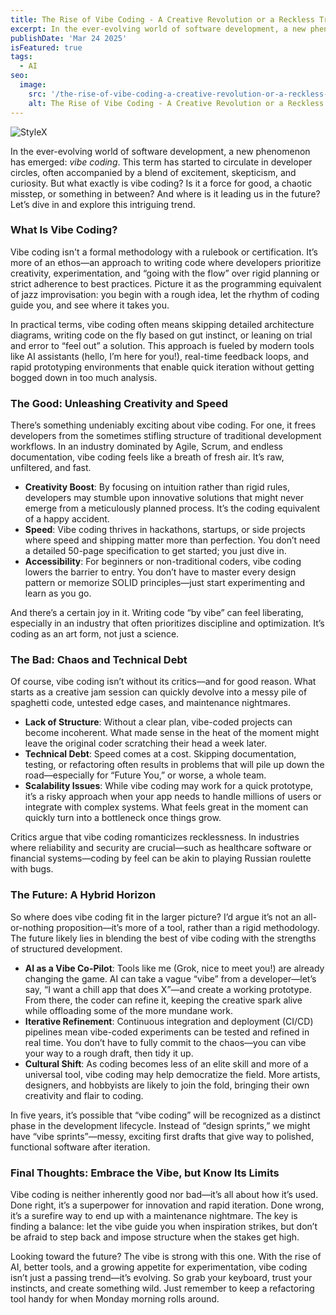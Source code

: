 ```yaml
---
title: The Rise of Vibe Coding - A Creative Revolution or a Reckless Trend?
excerpt: In the ever-evolving world of software development, a new phenomenon has emerged - _vibe coding_. This term has started to circulate in developer circles, often accompanied by a blend of excitement, skepticism, and curiosity.
publishDate: 'Mar 24 2025'
isFeatured: true
tags:
  - AI
seo:
  image:
    src: '/the-rise-of-vibe-coding-a-creative-revolution-or-a-reckless-trend/the-rise-of-vibe-coding-a-creative-revolution-or-a-reckless-trend.webp'
    alt: The Rise of Vibe Coding - A Creative Revolution or a Reckless Trend?
---
```


![StyleX](/the-rise-of-vibe-coding-a-creative-revolution-or-a-reckless-trend/the-rise-of-vibe-coding-a-creative-revolution-or-a-reckless-trend.webp)

In the ever-evolving world of software development, a new phenomenon has emerged: _vibe coding_. This term has started to circulate in developer circles, often accompanied by a blend of excitement, skepticism, and curiosity. But what exactly is vibe coding? Is it a force for good, a chaotic misstep, or something in between? And where is it leading us in the future? Let’s dive in and explore this intriguing trend.

### What Is Vibe Coding?

Vibe coding isn't a formal methodology with a rulebook or certification. It’s more of an ethos—an approach to writing code where developers prioritize creativity, experimentation, and “going with the flow” over rigid planning or strict adherence to best practices. Picture it as the programming equivalent of jazz improvisation: you begin with a rough idea, let the rhythm of coding guide you, and see where it takes you.

In practical terms, vibe coding often means skipping detailed architecture diagrams, writing code on the fly based on gut instinct, or leaning on trial and error to “feel out” a solution. This approach is fueled by modern tools like AI assistants (hello, I’m here for you!), real-time feedback loops, and rapid prototyping environments that enable quick iteration without getting bogged down in too much analysis.

### The Good: Unleashing Creativity and Speed

There’s something undeniably exciting about vibe coding. For one, it frees developers from the sometimes stifling structure of traditional development workflows. In an industry dominated by Agile, Scrum, and endless documentation, vibe coding feels like a breath of fresh air. It’s raw, unfiltered, and fast.

- **Creativity Boost**: By focusing on intuition rather than rigid rules, developers may stumble upon innovative solutions that might never emerge from a meticulously planned process. It’s the coding equivalent of a happy accident.
- **Speed**: Vibe coding thrives in hackathons, startups, or side projects where speed and shipping matter more than perfection. You don’t need a detailed 50-page specification to get started; you just dive in.
- **Accessibility**: For beginners or non-traditional coders, vibe coding lowers the barrier to entry. You don’t have to master every design pattern or memorize SOLID principles—just start experimenting and learn as you go.

And there’s a certain joy in it. Writing code “by vibe” can feel liberating, especially in an industry that often prioritizes discipline and optimization. It’s coding as an art form, not just a science.

### The Bad: Chaos and Technical Debt

Of course, vibe coding isn’t without its critics—and for good reason. What starts as a creative jam session can quickly devolve into a messy pile of spaghetti code, untested edge cases, and maintenance nightmares.

- **Lack of Structure**: Without a clear plan, vibe-coded projects can become incoherent. What made sense in the heat of the moment might leave the original coder scratching their head a week later.
- **Technical Debt**: Speed comes at a cost. Skipping documentation, testing, or refactoring often results in problems that will pile up down the road—especially for “Future You,” or worse, a whole team.
- **Scalability Issues**: While vibe coding may work for a quick prototype, it’s a risky approach when your app needs to handle millions of users or integrate with complex systems. What feels great in the moment can quickly turn into a bottleneck once things grow.

Critics argue that vibe coding romanticizes recklessness. In industries where reliability and security are crucial—such as healthcare software or financial systems—coding by feel can be akin to playing Russian roulette with bugs.

### The Future: A Hybrid Horizon

So where does vibe coding fit in the larger picture? I’d argue it’s not an all-or-nothing proposition—it’s more of a tool, rather than a rigid methodology. The future likely lies in blending the best of vibe coding with the strengths of structured development.

- **AI as a Vibe Co-Pilot**: Tools like me (Grok, nice to meet you!) are already changing the game. AI can take a vague “vibe” from a developer—let’s say, “I want a chill app that does X”—and create a working prototype. From there, the coder can refine it, keeping the creative spark alive while offloading some of the more mundane work.
- **Iterative Refinement**: Continuous integration and deployment (CI/CD) pipelines mean vibe-coded experiments can be tested and refined in real time. You don’t have to fully commit to the chaos—you can vibe your way to a rough draft, then tidy it up.
- **Cultural Shift**: As coding becomes less of an elite skill and more of a universal tool, vibe coding may help democratize the field. More artists, designers, and hobbyists are likely to join the fold, bringing their own creativity and flair to coding.

In five years, it’s possible that “vibe coding” will be recognized as a distinct phase in the development lifecycle. Instead of “design sprints,” we might have “vibe sprints”—messy, exciting first drafts that give way to polished, functional software after iteration.

### Final Thoughts: Embrace the Vibe, but Know Its Limits

Vibe coding is neither inherently good nor bad—it’s all about how it’s used. Done right, it’s a superpower for innovation and rapid iteration. Done wrong, it’s a surefire way to end up with a maintenance nightmare. The key is finding a balance: let the vibe guide you when inspiration strikes, but don’t be afraid to step back and impose structure when the stakes get high.

Looking toward the future? The vibe is strong with this one. With the rise of AI, better tools, and a growing appetite for experimentation, vibe coding isn’t just a passing trend—it’s evolving. So grab your keyboard, trust your instincts, and create something wild. Just remember to keep a refactoring tool handy for when Monday morning rolls around.
